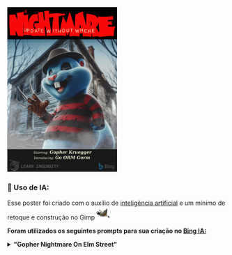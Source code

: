 <img src="./poster.png" width="50%">

### :robot: Uso de IA:

Esse poster foi criado com o auxílio de [inteligência artificial](https://www.bing.com/images/) e um mínimo de 
retoque e construção no Gimp [<img src="../../assets/icons/gimp.svg" width="30" height="30" title="Gimp" alt="Logo do Gimp" />](https://www.gimp.org/)


__Foram utilizados os seguintes prompts para sua criação no [Bing IA:](https://www.bing.com/images/create/)__

<details>
  <summary><b>"Gopher Nightmare On Elm Street" </b></summary>
<i>"Gopher azul com camisa de faixas pretas e vermelhas com uma mao de garras como se fosse o freddy krueger de sexta feira 13 centralizado em estilo cartoon 3d realista poster fundo de casa abandonada"<b>(sic)</b></i>
</details>


<!-- 
https://www.klipartz.com/en/sticker-png-gikwo/download

https://br.freepik.com/fotos-gratis/ceu-estrelado_7061153.htm#query=ceu%20estrelado%20png&position=0&from_view=keyword&track=ais

https://www.dafont.com/star-jedi.font
-->
